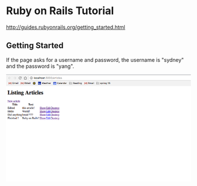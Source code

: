 # Ruby on Rails Tutorial
http://guides.rubyonrails.org/getting_started.html

## Getting Started
If the page asks for a username and password, the username is "sydney" and the password is "yang".

![Screenshot](app_screenshot.png)

